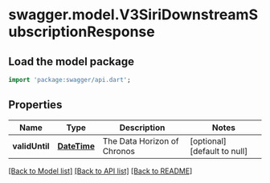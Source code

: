 # swagger.model.V3SiriDownstreamSubscriptionResponse

## Load the model package
```dart
import 'package:swagger/api.dart';
```

## Properties
Name | Type | Description | Notes
------------ | ------------- | ------------- | -------------
**validUntil** | [**DateTime**](DateTime.md) | The Data Horizon of Chronos | [optional] [default to null]

[[Back to Model list]](../README.md#documentation-for-models) [[Back to API list]](../README.md#documentation-for-api-endpoints) [[Back to README]](../README.md)

